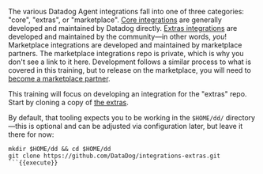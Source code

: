 The various Datadog Agent integrations fall into one of three categories: "core", "extras", or "marketplace". [Core integrations](https://github.com/DataDog/integrations-core) are generally developed and maintained by Datadog directly. [Extras integrations](https://github.com/DataDog/integrations-extras) are developed and maintained by the community—in other words, *you*! Marketplace integrations are developed and maintained by marketplace partners. The marketplace integrations repo is private, which is why you don't see a link to it here. Development follows a similar process to what is covered in this training, but to release on the marketplace, you will need to [become a marketplace partner](https://docs.datadoghq.com/developers/marketplace/).

This training will focus on developing an integration for the "extras" repo. Start by cloning a copy of [the extras](https://github.com/DataDog/integrations-extras).

By default, that tooling expects you to be working in the `$HOME/dd/` directory—this is optional and can be adjusted via configuration later, but leave it there for now:
```
mkdir $HOME/dd && cd $HOME/dd
git clone https://github.com/DataDog/integrations-extras.git
```{{execute}}

